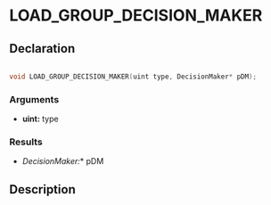 # LOAD_GROUP_DECISION_MAKER

## Declaration
```cpp

void LOAD_GROUP_DECISION_MAKER(uint type, DecisionMaker* pDM);
```

### Arguments
- **uint:** type

### Results
- **DecisionMaker*:** pDM

## Description
